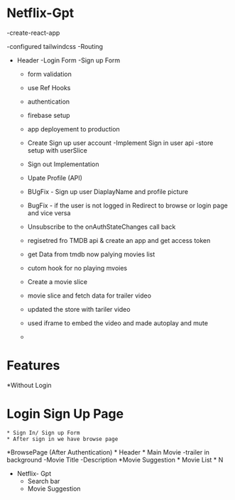 # Netflix-Gpt

-create-react-app

-configured tailwindcss
-Routing
- Header
    -Login Form
    -Sign up Form
    - form validation
    - use Ref Hooks
    - authentication
    - firebase setup
    - app deployement to production
    - Create Sign up user account
    -Implement Sign in user api
    -store setup with userSlice
    - Sign out Implementation
    - Upate Profile (API)
    - BUgFix - Sign up user DiaplayName and profile picture
    - BugFix - if the user is not logged in Redirect to browse or login page and vice versa
    - Unsubscribe to the onAuthStateChanges call back
    - regisetred fro TMDB api & create an app and get access token
    - get Data from tmdb now palying movies list
    - cutom hook for no playing mvoies
    - Create a movie slice
    - movie slice and fetch data for trailer video
    - updated the store with tariler video
    - used iframe to embed the video and made autoplay and mute

    - 

    
# Features

*Without Login
# Login Sign Up Page
    * Sign In/ Sign up Form
    * After sign in we have browse page


*BrowsePage (After Authentication) 
    * Header
    * Main Movie
        -trailer in background
        -Movie Title
        -Description
    *Movie Suggestion
        * Movie List * N

* Netflix- Gpt
    * Search bar
    * Movie Suggestion


    


